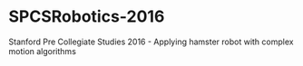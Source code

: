 # SPCSRobotics-2016
Stanford Pre Collegiate Studies 2016 - Applying hamster robot with complex motion algorithms
